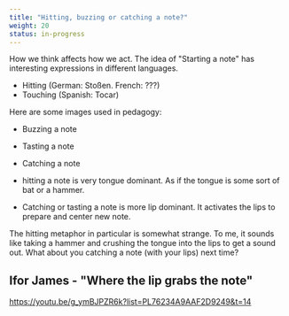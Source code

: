 ```yaml
---
title: "Hitting, buzzing or catching a note?"
weight: 20
status: in-progress
---
```


How we think affects how we act. The idea of "Starting a note" has interesting
expressions in different languages.

- Hitting (German: Stoßen. French: ???)
- Touching (Spanish: Tocar)

Here are some images used in pedagogy:

- Buzzing a note
- Tasting a note
- Catching a note

- hitting a note is very tongue dominant. As if the tongue is some sort of bat or a hammer.
- Catching or tasting a note is more lip dominant. It activates the lips to prepare and center new note.

The hitting metaphor in particular is somewhat strange. To me, it sounds like taking a
hammer and crushing the tongue into the lips to get a sound out.
What about you catching a note (with your lips) next time?

## Ifor James - "Where the lip grabs the note"

https://youtu.be/g_ymBJPZR6k?list=PL76234A9AAF2D9249&t=14
